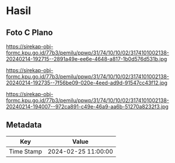 # Hasil

## Foto C Plano

https://sirekap-obj-formc.kpu.go.id/77b3/pemilu/ppwp/31/74/10/10/02/3174101002138-20240214-192715--2891a49e-ee6e-4648-a817-1b0d576d531b.jpg

https://sirekap-obj-formc.kpu.go.id/77b3/pemilu/ppwp/31/74/10/10/02/3174101002138-20240214-192735--7f56be09-020e-4eed-ad9d-91547cc43f12.jpg

https://sirekap-obj-formc.kpu.go.id/77b3/pemilu/ppwp/31/74/10/10/02/3174101002138-20240214-194007--972ca891-c49e-46a9-aa6b-51270a8232f3.jpg


## Metadata

| Key        | Value               |
| ---------- | ------------------- |
| Time Stamp | 2024-02-25 11:00:00 |



